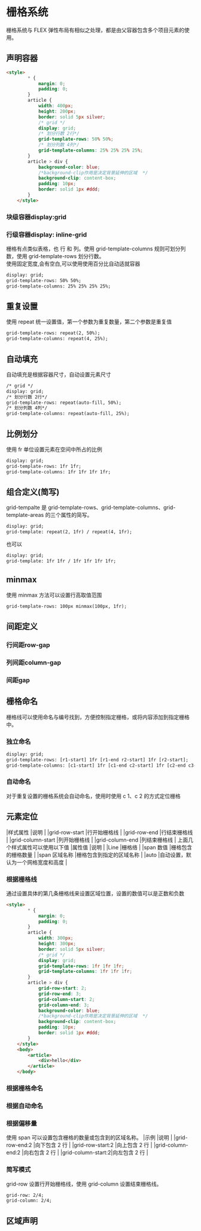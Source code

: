 # 栅格系统

栅格系统与 FLEX 弹性布局有相似之处理，都是由父容器包含多个项目元素的使用。

## 声明容器
```html
<style>
        * {
            margin: 0;
            padding: 0;
        }
        article {
            width: 400px;
            height: 200px;
            border: solid 5px silver;
            /* grid */
            display: grid;
            /* 划分行数 2行*/
            grid-template-rows: 50% 50%;
            /* 划分列数 4列*/
            grid-template-columns: 25% 25% 25% 25%;
        }
        article > div {
            background-color: blue;
            /*background-clip作用是决定背景延伸的区域  */
            background-clip: content-box;
            padding: 10px;
            border: solid 1px #ddd;
        }
    </style>
```
### 块级容器display:grid

### 行级容器display: inline-grid
栅格有点类似表格，也 行 和 列。使用 grid-template-columns 规则可划分列数，使用 grid-template-rows 划分行数。
<br>
使用固定宽度,会有空白,可以使用使用百分比自动适就容器
```html
display: grid;
grid-template-rows: 50% 50%;
grid-template-columns: 25% 25% 25% 25%;
```
## 重复设置
使用 repeat 统一设置值，第一个参数为重复数量，第二个参数是重复值
```html
grid-template-rows: repeat(2, 50%);
grid-template-columns: repeat(4, 25%);
```
## 自动填充
自动填充是根据容器尺寸，自动设置元素尺寸
```html
/* grid */
display: grid;
/* 划分行数 2行*/
grid-template-rows: repeat(auto-fill, 50%);
/* 划分列数 4列*/
grid-template-columns: repeat(auto-fill, 25%);
```
## 比例划分
使用 fr 单位设置元素在空间中所占的比例
```html
display: grid;
grid-template-rows: 1fr 1fr;
grid-template-columns: 1fr 1fr 1fr 1fr;
```
## 组合定义(简写)
grid-tempalte 是 grid-template-rows、grid-template-columns、grid-template-areas 的三个属性的简写。

```html
display: grid;
grid-template: repeat(2, 1fr) / repeat(4, 1fr);
```
也可以
```html
display: grid;
grid-template: 1fr 1fr / 1fr 1fr 1fr 1fr;
```
## minmax
使用 minmax 方法可以设置行高取值范围
```html
grid-template-rows: 100px minmax(100px, 1fr);
```
## 间距定义
### 行间距row-gap
### 列间距column-gap
### 间距gap
## 栅格命名
栅格线可以使用命名与编号找到，方便控制指定栅格，或将内容添加到指定栅格中。
### 独立命名
```html
display: grid;
grid-template-rows: [r1-start] 1fr [r1-end r2-start] 1fr [r2-start];
grid-template-columns: [c1-start] 1fr [c1-end c2-start] 1fr [c2-end c3-start] 1fr [c3-end c4-start] 1fr [c4-end];
```
### 自动命名
对于重复设置的栅格系统会自动命名，使用时使用 c 1、c 2 的方式定位栅格

## 元素定位
|样式属性			|说明								|
|grid-row-start		|行开始栅格线						|
|grid-row-end		|行结束栅格线						|
|grid-column-start	|列开始栅格线						|
|grid-column-end	|列结束栅格线						|
上面几个样式属性可以使用以下值
|属性值				|说明								|
|Line				|栅格络								|
|span 数值			|栅格包含的栅格数量					|
|span 区域名称		|栅格包含到指定的区域名称			|
|auto				|自动设置，默认为一个网格宽度和高度	|
### 根据栅格线
通过设置具体的第几条栅格线来设置区域位置，设置的数值可以是正数和负数
```html
<style>
        * {
            margin: 0;
            padding: 0;
        }
        article {
            width: 300px;
            height: 300px;
            border: solid 5px silver;
            /* grid */
            display: grid;
            grid-template-rows: 1fr 1fr 1fr;
            grid-template-columns: 1fr 1fr 1fr;
        }
        article > div {
            grid-row-start: 2;
            grid-row-end: 3;
            grid-column-start: 2;
            grid-column-end: 3;
            background-color: blue;
            /*background-clip作用是决定背景延伸的区域  */
            background-clip: content-box;
            padding: 10px;
            border: solid 1px #ddd;
        }
    </style>
    <body>
        <article>
            <div>hello</div>
        </article>
    </body>
```
### 根据栅格命名
### 根据自动命名
### 根据偏移量
使用 span 可以设置包含栅格的数量或包含到的区域名称。
|示例				|说明			|
|grid-row-end:2		|向下包含 2 行	|
|grid-row-start:2	|向上包含 2 行	|
|grid-column-end:2	|向右包含 2 行	|
|grid-column-start:2|向左包含 2 行	|
### 简写模式
grid-row 设置行开始栅格线，使用 grid-column 设置结束栅格线。
```html
grid-row: 2/4;
grid-column: 2/4;
```
## 区域声明
